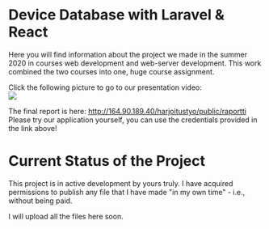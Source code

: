 # Device Database with Laravel & React
Here you will find information about the project we made in the summer 2020 in courses web development and web-server development. This work combined the two courses into one, huge course assignment.

Click the following picture to go to our presentation video:<br/>
[![](http://img.youtube.com/vi/FTuJoErPsvg/0.jpg)](http://www.youtube.com/watch?v=FTuJoErPsvg "Laitetietokanta esitelmä")

The final report is here: http://164.90.189.40/harjoitustyo/public/raportti
Please try our application yourself, you can use the credentials provided in the link above!
  
# Current Status of the Project
This project is in active development by yours truly. I have acquired permissions to publish any file that I have made "in my own time" - i.e., without being paid.

I will upload all the files here soon.
